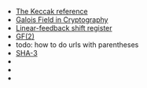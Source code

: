 - [The Keccak reference](https://keccak.team/files/Keccak-reference-3.0.pdf)
- [Galois Field in Cryptography](https://sites.math.washington.edu/~morrow/336_12/papers/juan.pdf)
- [Linear-feedback shift register](https://en.wikipedia.org/wiki/Linear-feedback_shift_register)
- [GF(2)](https://en.wikipedia.org/wiki/GF\(2\)) 
- todo: how to do urls with parentheses
- [SHA-3](https://en.wikipedia.org/wiki/SHA-3)
- []()
- []()
- []()
